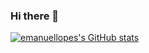### Hi there 👋
[![emanuellopes's GitHub stats](https://github-readme-stats.vercel.app/api?username=emanuellopes&count_private=true&show_icons=true&theme=github_dark)](https://github.com/anuraghazra/github-readme-stats)


<!--
**emanuellopes/emanuellopes** is a ✨ _special_ ✨ repository because its `README.md` (this file) appears on your GitHub profile.

Here are some ideas to get you started:

- 🔭 I’m currently working on ...
- 🌱 I’m currently learning ...
- 👯 I’m looking to collaborate on ...
- 🤔 I’m looking for help with ...
- 💬 Ask me about ...
- 📫 How to reach me: ...
- 😄 Pronouns: ...
- ⚡ Fun fact: ...
-->
